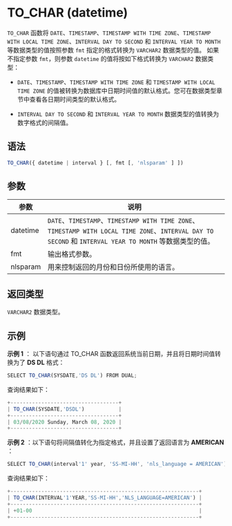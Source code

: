 TO_CHAR (datetime) 
=======================================



`TO_CHAR` 函数将 `DATE`、`TIMESTAMP`、`TIMESTAMP WITH TIME ZONE`、`TIMESTAMP WITH LOCAL TIME ZONE`、`INTERVAL DAY TO SECOND` 和 `INTERVAL YEAR TO MONTH` 等数据类型的值按照参数 `fmt` 指定的格式转换为 `VARCHAR2` 数据类型的值。 如果不指定参数 `fmt`，则参数 `datetime` 的值将按如下格式转换为 `VARCHAR2` 数据类型：

* `DATE`、`TIMESTAMP`、`TIMESTAMP WITH TIME ZONE` 和 `TIMESTAMP WITH LOCAL TIME ZONE` 的值被转换为数据库中日期时间值的默认格式。您可在数据类型章节中查看各日期时间类型的默认格式。

  

* `INTERVAL DAY TO SECOND` 和 `INTERVAL YEAR TO MONTH` 数据类型的值转换为数字格式的间隔值。

  




语法 
--------------

```javascript
TO_CHAR({ datetime | interval } [, fmt [, 'nlsparam' ] ])
```



参数 
--------------



|    参数    |                                                                     说明                                                                      |
|----------|---------------------------------------------------------------------------------------------------------------------------------------------|
| datetime | `DATE`、`TIMESTAMP`、`TIMESTAMP WITH TIME ZONE`、`TIMESTAMP WITH LOCAL TIME ZONE`、`INTERVAL DAY TO SECOND` 和 `INTERVAL YEAR TO MONTH` 等数据类型的值。 |
| fmt      | 输出格式参数。                                                                                                                                     |
| nlsparam | 用来控制返回的月份和日份所使用的语言。                                                                                                                         |



返回类型 
----------------

`VARCHAR2` 数据类型。

示例 
--------------

**示例 1** ： 以下语句通过 TO_CHAR 函数返回系统当前日期，并且将日期时间值转换为了 **DS DL** 格式：

```javascript
SELECT TO_CHAR(SYSDATE,'DS DL') FROM DUAL;
```



查询结果如下：

```javascript
+-----------------------------------+
| TO_CHAR(SYSDATE,'DSDL')           |
+-----------------------------------+
| 03/08/2020 Sunday, March 08, 2020 |
+-----------------------------------+
```



**示例 2** ：以下语句将间隔值转化为指定格式，并且设置了返回语言为 **AMERICAN** ：

```javascript
SELECT TO_CHAR(interval'1' year, 'SS-MI-HH', 'nls_language = AMERICAN') FROM DUAL;
```



查询结果如下：

```javascript
+-------------------------------------------------------------+
| TO_CHAR(INTERVAL'1'YEAR,'SS-MI-HH','NLS_LANGUAGE=AMERICAN') |
+-------------------------------------------------------------+
| +01-00                                                      |
+-------------------------------------------------------------+
```



